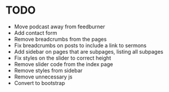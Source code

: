 # TODO

* Move podcast away from feedburner
* Add contact form
* Remove breadcrumbs from the pages
* Fix breadcrumbs on posts to include a link to sermons
* Add sidebar on pages that are subpages, listing all subpages
* Fix styles on the slider to correct height
* Remove slider code from the index page
* Remove styles from sidebar
* Remove unnecessary js
* Convert to bootstrap
